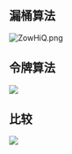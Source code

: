 ## 漏桶算法

![ZowHiQ.png](https://s2.ax1x.com/2019/07/15/ZowHiQ.png)

## 令牌算法

![](https://ww3.sinaimg.cn/large/006tNc79ly1g3yfhpmhsrj30xg0o276s.jpg)

## 比较

![](https://ww2.sinaimg.cn/large/006tNc79ly1g3yfkhpb7uj30o80jut9k.jpg)



